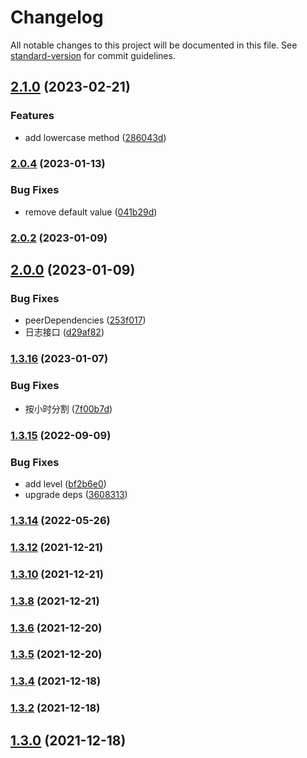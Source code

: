 # Changelog

All notable changes to this project will be documented in this file. See [standard-version](https://github.com/conventional-changelog/standard-version) for commit guidelines.

## [2.1.0](https://github.com/thinkkoa/koatty_logger/compare/v2.0.4...v2.1.0) (2023-02-21)


### Features

* add lowercase method ([286043d](https://github.com/thinkkoa/koatty_logger/commit/286043d340d694383f19b7bb5770fd44e3046c67))

### [2.0.4](https://github.com/thinkkoa/koatty_logger/compare/v2.0.2...v2.0.4) (2023-01-13)


### Bug Fixes

* remove default value ([041b29d](https://github.com/thinkkoa/koatty_logger/commit/041b29d1aabd219e4f01a84eca942dc734545f70))

### [2.0.2](https://github.com/thinkkoa/koatty_logger/compare/v2.0.0...v2.0.2) (2023-01-09)

## [2.0.0](https://github.com/thinkkoa/koatty_logger/compare/v1.3.16...v2.0.0) (2023-01-09)


### Bug Fixes

* peerDependencies ([253f017](https://github.com/thinkkoa/koatty_logger/commit/253f0172cd2116a56174175f3a50209fdd905c65))
* 日志接口 ([d29af82](https://github.com/thinkkoa/koatty_logger/commit/d29af8297b49a81cf6b38f4ad9f036d4a8b0d7f7))

### [1.3.16](https://github.com/thinkkoa/koatty_logger/compare/v1.3.15...v1.3.16) (2023-01-07)


### Bug Fixes

* 按小时分割 ([7f00b7d](https://github.com/thinkkoa/koatty_logger/commit/7f00b7d0f56bd0321dbe2a400971827492e67223))

### [1.3.15](https://github.com/thinkkoa/koatty_logger/compare/v1.3.14...v1.3.15) (2022-09-09)


### Bug Fixes

* add level ([bf2b6e0](https://github.com/thinkkoa/koatty_logger/commit/bf2b6e00f33b1ebc65d373d9da045bafdb2339cb))
* upgrade deps ([3608313](https://github.com/thinkkoa/koatty_logger/commit/3608313a6f3d5cbdb3b00da8a8b84ef3443a45f4))

### [1.3.14](https://github.com/thinkkoa/koatty_logger/compare/v1.3.12...v1.3.14) (2022-05-26)

### [1.3.12](https://github.com/thinkkoa/koatty_logger/compare/v1.3.10...v1.3.12) (2021-12-21)

### [1.3.10](https://github.com/thinkkoa/koatty_logger/compare/v1.3.8...v1.3.10) (2021-12-21)

### [1.3.8](https://github.com/thinkkoa/koatty_logger/compare/v1.3.6...v1.3.8) (2021-12-21)

### [1.3.6](https://github.com/thinkkoa/koatty_logger/compare/v1.3.5...v1.3.6) (2021-12-20)

### [1.3.5](https://github.com/thinkkoa/koatty_logger/compare/v1.3.4...v1.3.5) (2021-12-20)

### [1.3.4](https://github.com/thinkkoa/koatty_logger/compare/v1.3.2...v1.3.4) (2021-12-18)

### [1.3.2](https://github.com/thinkkoa/koatty_logger/compare/v1.3.0...v1.3.2) (2021-12-18)

## [1.3.0](https://github.com/thinkkoa/koatty_logger/compare/v1.2.12...v1.3.0) (2021-12-18)
